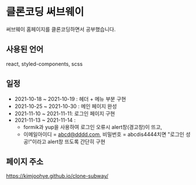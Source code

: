 # 클론코딩 써브웨이
써브웨이 홈페이지를 클론코딩하면서 공부했습니다.

## 사용된 언어
react, styled-components, scss

## 일정
- 2021-10-18 ~ 2021-10-19 : 헤더 + 메뉴 부분 구현
- 2021-10-25 ~ 2021-10-30 : 메인 페이지 완성
- 2021-11-10 ~ 2021-11-11: 로그인 페이지 구현
- 2021-11-13 ~ 2021-11-14 : 
  - formik과 yup을 사용하여 로그인 오류시 alert창(경고창)이 뜨고, 
  - 이메일아이디 = abcd@dddd.com, 비밀번호 = abcdis4444치면 "로그인 성공!"이라고 alert창 뜨도록 간단히 구현

## 페이지 주소
https://kimjoohye.github.io/clone-subway/
